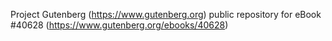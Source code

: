 Project Gutenberg (https://www.gutenberg.org) public repository for eBook #40628 (https://www.gutenberg.org/ebooks/40628)
